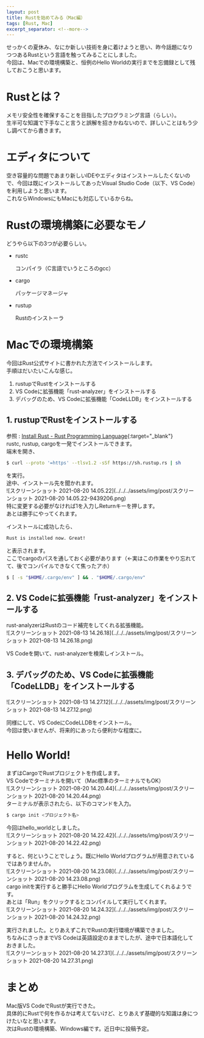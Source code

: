 ```yaml
---
layout: post
title: Rustを始めてみる（Mac編）
tags: [Rust, Mac]
excerpt_separator: <!--more-->
---
```


せっかくの夏休み、なにか新しい技術を身に着けようと思い、昨今話題になりつつあるRustという言語を触ってみることにしました。  
今回は、Macでの環境構築と、恒例のHello Worldの実行までを忘備録として残しておこうと思います。

<!--more-->



# Rustとは？

メモリ安全性を確保することを目指したプログラミング言語（らしい）。  
生半可な知識で下手なこと言うと誤解を招きかねないので、詳しいことはもう少し調べてから書きます。



# エディタについて

空き容量的な問題であまり新しいIDEやエディタはインストールしたくないので、今回は既にインストールしてあったVisual Studio Code（以下、VS Code）を利用しようと思います。  
これならWindowsにもMacにも対応しているからね。



# Rustの環境構築に必要なモノ

どうやら以下の3つが必要らしい。

- rustc

  コンパイラ（C言語でいうところのgcc）

- cargo

  パッケージマネージャ

- rustup

  Rustのインストーラ

# Macでの環境構築

今回はRust公式サイトに書かれた方法でインストールします。  
手順はだいたいこんな感じ。

1. rustupでRustをインストールする
2. VS Codeに拡張機能「rust-analyzer」をインストールする
3. デバッグのため、VS Codeに拡張機能「CodeLLDB」をインストールする



## 1. rustupでRustをインストールする

参照 : [Install Rust - Rust Programming Language](https://www.rust-lang.org/tools/install){:target="_blank"}  
rustc, rustup, cargoを一発でインストールできます。  
端末を開き、  


```sh
$ curl --proto '=https' --tlsv1.2 -sSf https://sh.rustup.rs | sh
```

を実行。  
途中、インストール先を聞かれます。  
![スクリーンショット 2021-08-20 14.05.22](../../../assets/img/post/スクリーンショット 2021-08-20 14.05.22-9439206.png)  
特に変更する必要がなければ1を入力しReturnキーを押します。  
あとは勝手にやってくれます。  

インストールに成功したら、  

```bash
Rust is installed now. Great!
```

と表示されます。  
ここでcargoのパスを通しておく必要があります（←実はこの作業をやり忘れてて、後でコンパイルできなくて焦ったアホ）  

```bash
$ [ -s "$HOME/.cargo/env" ] && . "$HOME/.cargo/env"
```



## 2. VS Codeに拡張機能「rust-analyzer」をインストールする

rust-analyzerはRustのコード補完をしてくれる拡張機能。  
![スクリーンショット 2021-08-13 14.26.18](../../../assets/img/post/スクリーンショット 2021-08-13 14.26.18.png)    


VS Codeを開いて、rust-analyzerを検索しインストール。



## 3. デバッグのため、VS Codeに拡張機能「CodeLLDB」をインストールする

![スクリーンショット 2021-08-13 14.27.12](../../../assets/img/post/スクリーンショット 2021-08-13 14.27.12.png)    


同様にして、VS CodeにCodeLLDBをインストール。  
今回は使いませんが、将来的にあったら便利かな程度に。



# Hello World!

まずはCargoでRustプロジェクトを作成します。  
VS Codeでターミナルを開いて（Mac標準のターミナルでもOK）  
![スクリーンショット 2021-08-20 14.20.44](../../../assets/img/post/スクリーンショット 2021-08-20 14.20.44.png)  
ターミナルが表示されたら、以下のコマンドを入力。

```bash
$ cargo init <プロジェクト名>
```

今回はhello_worldとしました。  
![スクリーンショット 2021-08-20 14.22.42](../../../assets/img/post/スクリーンショット 2021-08-20 14.22.42.png)   

すると、何ということでしょう。既にHello Worldプログラムが用意されているではありませんか。  
![スクリーンショット 2021-08-20 14.23.08](../../../assets/img/post/スクリーンショット 2021-08-20 14.23.08.png)  
cargo initを実行すると勝手にHello Worldプログラムを生成してくれるようです。  
あとは「Run」をクリックするとコンパイルして実行してくれます。  
![スクリーンショット 2021-08-20 14.24.32](../../../assets/img/post/スクリーンショット 2021-08-20 14.24.32.png)  

実行されました。とりあえずこれでRustの実行環境が構築できました。  
ちなみにさっきまでVS Codeは英語設定のままでしたが、途中で日本語化しておきました。  
![スクリーンショット 2021-08-20 14.27.31](../../../assets/img/post/スクリーンショット 2021-08-20 14.27.31.png)



# まとめ

Mac版VS CodeでRustが実行できた。  
具体的にRustで何を作るかは考えてないけど、とりあえず基礎的な知識は身につけたいなと思います。  
次はRustの環境構築、Windows編です。近日中に投稿予定。
